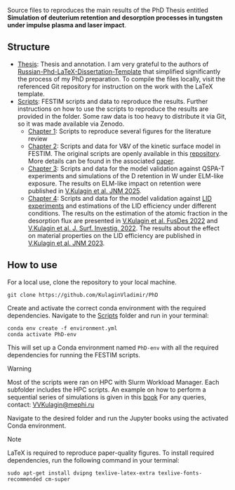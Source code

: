 Source files to reproduces the main results of the PhD Thesis entitled **Simulation of deuterium retention and desorption processes in tungsten under impulse plasma and laser impact**.

## Structure
* [Thesis](Thesis): Thesis and annotation. I am very grateful to the authors of [Russian-Phd-LaTeX-Dissertation-Template](https://github.com/AndreyAkinshin/Russian-Phd-LaTeX-Dissertation-Template) that simplified significantly the process of my PhD preparation. To compile the files locally, visit the referenced Git repository for instruction on the work with the LaTeX template. 
* [Scripts](Scripts): FESTIM scripts and data to reproduce the results. Further instructions on how to use the scripts to reproduce the results are provided in the folder. Some raw data is too heavy to distribute it via Git, so it was made available via Zenodo. 
    - [Chapter 1](./Scripts/Chapter_1): Scripts to reproduce several figures for the literature review
    - [Chapter 2](./Scripts/Chapter_2): Scripts and data for V&V of the kinetic surface model in FESTIM. The original scripts are openly available in this [repository](https://github.com/KulaginVladimir/FESTIM-SurfaceKinetics-Validation). More details can be found in the associated [paper](https://www.sciencedirect.com/science/article/abs/pii/S0360319925006937).
    - [Chapter 3](./Scripts/Chapter_3): Scripts and data for the model validation against QSPA-T experiments and simulations of the D retention in W under ELM-like exposure. The results on ELM-like impact on retention were published in [V.Kulagin et al. JNM 2025](https://www.sciencedirect.com/science/article/abs/pii/S0022311524004719).
    - [Chapter 4](./Scripts/Chapter_4/): Scripts and data for the model validation against [LID experiments](https://github.com/KulaginVladimir/LID-validation) and estimations of the LID efficiency under different conditions. The results on the estimation of the atomic fraction in the desorption flux are presented in [V.Kulagin et al. FusDes 2022](https://www.sciencedirect.com/science/article/pii/S0920379622002794) and [V.Kulagin et al. J. Surf. Investig.  2022](https://link.springer.com/article/10.1134/S1027451022050317). The results about the effect on material properties on the LID efficiency are published in [V.Kulagin et al. JNM 2023](https://www.sciencedirect.com/science/article/pii/S0022311523005147). 


## How to use

For a local use, clone the repository to your local machine.

```
git clone https://github.com/KulaginVladimir/PhD
```

Create and activate the correct conda environment with the required dependencies. Navigate to the [Scripts](./Scripts/) folder and run in your terminal:

```
conda env create -f environment.yml
conda activate PhD-env
```

This will set up a Conda environment named `PhD-env` with all the required dependencies for running the FESTIM scripts. 

> [!WARNING]  
> Most of the scripts were ran on HPC with Slurm Workload Manager. Each subfolder includes the HPC scripts. An example on how to perform a sequential series of simulations is given in this [book](./Scripts/Chapter_4/LID_simulation/LID.ipynb)
> For any queries, contact: VVKulagin@mephi.ru

Navigate to the desired folder and run the Jupyter books using the activated Conda environment.

> [!NOTE]  
> LaTeX is required to reproduce paper-quality figures. To install required dependencies, run the following command in your terminal:
> ```
> sudo apt-get install dvipng texlive-latex-extra texlive-fonts-recommended cm-super
> ```

